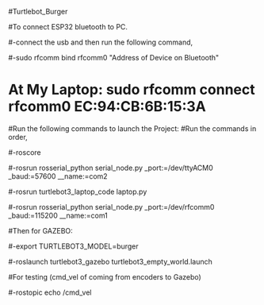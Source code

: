 #Turtlebot_Burger

#To connect ESP32 bluetooth to PC.

#-connect the usb and then run the following command,


#-sudo rfcomm bind rfcomm0 "Address of Device on Bluetooth"

# At My Laptop: sudo rfcomm connect rfcomm0 EC:94:CB:6B:15:3A



#Run the following commands to launch the Project:
#Run the commands in order,

#-roscore

#-rosrun rosserial_python serial_node.py _port:=/dev/ttyACM0 _baud:=57600 __name:=com2

#-rosrun turtlebot3_laptop_code laptop.py

#-rosrun rosserial_python serial_node.py _port:=/dev/rfcomm0 _baud:=115200 __name:=com1



#Then for GAZEBO:

#-export TURTLEBOT3_MODEL=burger

#-roslaunch turtlebot3_gazebo turtlebot3_empty_world.launch



#For testing (cmd_vel of coming from encoders to Gazebo)

#-rostopic echo /cmd_vel
